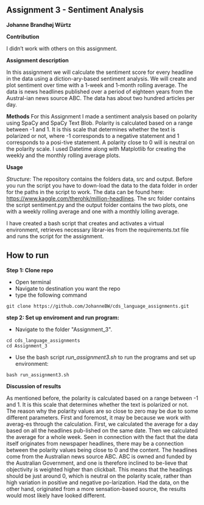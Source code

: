## Assignment 3 - Sentiment Analysis 
**Johanne Brandhøj Würtz**

__Contribution__

I didn’t work with others on this assignment.

__Assignment description__

In this assignment we will calculate the sentiment score for every headline in the data using a diction-ary-based sentiment analysis. We will create and plot sentiment over time with a 1-week and 1-month rolling average. The data is news headlines published over a period of eighteen years from the Austral-ian news source ABC. The data has about two hundred articles per day. 

__Methods__ 
For this Assignment I made a sentiment analysis based on polarity using SpaCy and SpaCy Text Blob.  Polarity is calculated based on a range between -1 and 1. It is this scale that determines whether the text is polarized or not, where -1 corresponds to a negative statement and 1 corresponds to a posi-tive statement. A polarity close to 0 will is neutral on the polarity scale. I used Datetime along with Matplotlib for creating the weekly and the monthly rolling average plots.  

__Usage__

_Structure:_
The repository contains the folders data, src and output. Before you run the script you have to down-load the data to the data folder in order for the paths in the script to work. The data can be found here: https://www.kaggle.com/therohk/million-headlines. The src folder contains the script sentiment.py and the output folder contains the two plots, one with a weekly rolling average and one with a monthly lolling average. 

I have created a bash script that creates and activates a virtual environment, retrieves necessary librar-ies from the requirements.txt file and runs the script for the assignment.


## How to run
**Step 1: Clone repo**
- Open terminal
- Navigate to destination you want the repo
- type the following command
 ```console
 git clone https://github.com/JohanneBW/cds_language_assignments.git
 ```
**step 2: Set up enviroment and run program:**
- Navigate to the folder "Assignment_3".
```console
cd cds_language_assignments
cd Assignment_3
```  
- Use the bash script _run_assignment3.sh_ to run the programs and set up environment:  
```console
bash run_assignment3.sh
```  
__Discussion of results__

As mentioned before, the polarity is calculated based on a range between -1 and 1. It is this scale that determines whether the text is polarized or not. The reason why the polarity values are so close to zero may be due to some different parameters. First and foremost, it may be because we work with averag-es through the calculation. First, we calculated the average for a day based on all the headlines pub-lished on the same date. Then we calculated the average for a whole week. Seen in connection with the fact that the data itself originates from newspaper headlines, there may be a connection between the polarity values being close to 0 and the content. The headlines come from the Australian news source ABC. ABC is owned and funded by the Australian Government, and one is therefore inclined to be-lieve that objectivity is weighted higher than clickbait. This means that the headings should be just around 0, which is neutral on the polarity scale, rather than high variation in positive and negative po-larization. Had the data, on the other hand, originated from a more sensation-based source, the results would most likely have looked different. 

